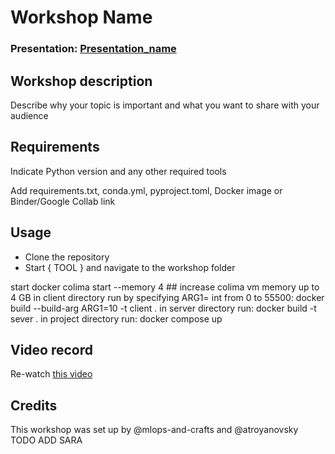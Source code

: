 
# Workshop Name 
### Presentation: [Presentation_name](workshop/presentation_template.pptx)

## Workshop description
Describe why your topic is important and what you want to share with your audience

## Requirements
Indicate Python version and any other required tools

Add requirements.txt, conda.yml, pyproject.toml, Docker image or Binder/Google Collab link

## Usage
* Clone the repository
* Start { TOOL } and navigate to the workshop folder

start docker
colima start --memory 4 ## increase colima vm memory up to 4 GB
in client directory run by specifying ARG1= int from 0 to 55500:
docker build --build-arg ARG1=10 -t client .
in server directory run:
docker build -t sever . 
in project directory run:
docker compose up



## Video record
Re-watch [this video](link)

## Credits
This workshop was set up by @mlops-and-crafts and @atroyanovsky TODO ADD SARA
